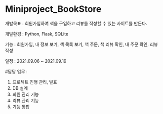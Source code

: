 # Miniproject_BookStore

개발목표 : 회원가입하여 책을 구입하고 리뷰를 작성할 수 있는 사이트를 만든다. 

개발환경 : Python, Flask, SQLite

기능 : 회원가입, 내 정보 보기, 책 목록 보기, 책 주문, 책 리뷰 확인, 내 주문 확인, 리뷰 작성

일정 : 2021.09.06 ~ 2021.09.19

#담당 업무 :   
1.	프로젝트 진행 관리, 발표  
2.	DB 설계  
3.	회원 관리 기능  
4.	리뷰 관리 기능  
5.	기능 통합  
